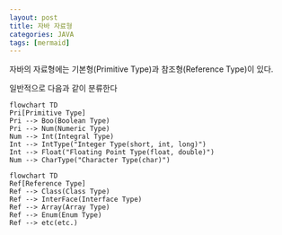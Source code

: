 ```yaml
---
layout: post
title: 자바 자료형
categories: JAVA
tags: [mermaid]
---
```

자바의 자료형에는 기본형(Primitive Type)과 참조형(Reference Type)이 있다.

일반적으로 다음과 같이 분류한다
```mermaid
flowchart TD
Pri[Primitive Type]
Pri --> Boo(Boolean Type)
Pri --> Num(Numeric Type)
Num --> Int(Integral Type)
Int --> IntType("Integer Type(short, int, long)")
Int --> Float("Floating Point Type(float, double)")
Num --> CharType("Character Type(char)")
```

```mermaid
flowchart TD
Ref[Reference Type]
Ref --> Class(Class Type)
Ref --> InterFace(Interface Type)
Ref --> Array(Array Type)
Ref --> Enum(Enum Type)
Ref --> etc(etc.)
```
